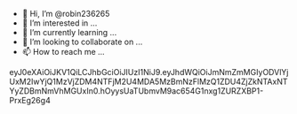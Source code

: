 - 👋 Hi, I’m @robin236265
- 👀 I’m interested in ...
- 🌱 I’m currently learning ...
- 💞️ I’m looking to collaborate on ...
- 📫 How to reach me ...

<!---
robin236265/robin236265 is a ✨ special ✨ repository because its `README.md` (this file) appears on your GitHub profile.
You can click the Preview link to take a look at your changes.
--->
eyJ0eXAiOiJKV1QiLCJhbGciOiJIUzI1NiJ9.eyJhdWQiOiJmNmZmMGIyODVlYjUxM2IwYjQ1MzVjZDM4NTFjM2U4MDA5MzBmNzFlMzQ1ZDU4ZjZkNTAxNTYyZDBmNmVhMGUxIn0.hOyysUaTUbmvM9ac654G1nxg1ZURZXBP1-PrxEg26g4
